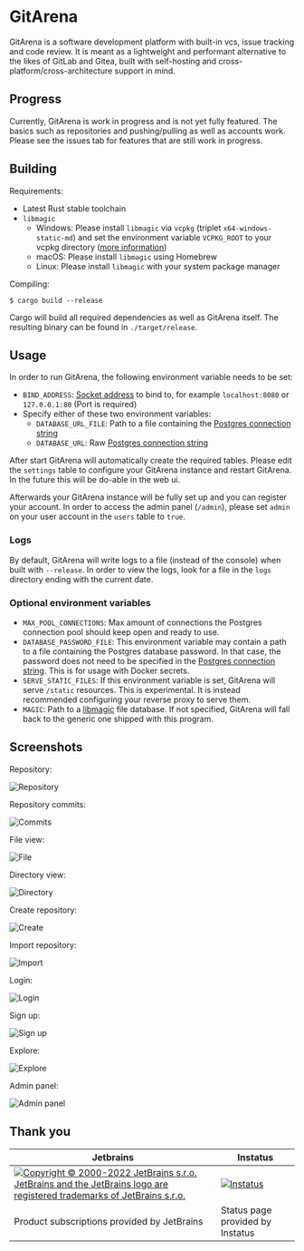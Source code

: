 # GitArena

GitArena is a software development platform with built-in vcs, issue tracking and code review.
It is meant as a lightweight and performant alternative to the likes of 
GitLab and Gitea, built with self-hosting and cross-platform/cross-architecture
support in mind.

## Progress

Currently, GitArena is work in progress and is not yet fully featured.
The basics such as repositories and pushing/pulling as well as accounts
work. Please see the issues tab for features that are still work in progress.

## Building

Requirements:

* Latest Rust stable toolchain
* `libmagic`
  * Windows: Please install `libmagic` via `vcpkg` (triplet `x64-windows-static-md`) and set the environment variable `VCPKG_ROOT` to your vcpkg directory ([more information](https://github.com/robo9k/rust-magic-sys#building))
  * macOS: Please install `libmagic` using Homebrew
  * Linux: Please install `libmagic` with your system package manager

Compiling:

```
$ cargo build --release
```

Cargo will build all required dependencies as well as GitArena itself.
The resulting binary can be found in `./target/release`.

## Usage

In order to run GitArena, the following environment variable needs to be set:

* `BIND_ADDRESS`: [Socket address](https://doc.rust-lang.org/nightly/std/net/trait.ToSocketAddrs.html) to bind to, for example `localhost:8080` or `127.0.0.1:80` (Port is required)
* Specify either of these two environment variables:
    * `DATABASE_URL_FILE`: Path to a file containing the [Postgres connection string][postgres]
    * `DATABASE_URL`: Raw [Postgres connection string][postgres]

After start GitArena will automatically create the required tables. Please edit the `settings` table to configure your
GitArena instance and restart GitArena. In the future this will be do-able in the web ui.

Afterwards your GitArena instance will be fully set up and you can register
your account. In order to access the admin panel (`/admin`), please set
`admin` on your user account in the `users` table to `true`.

### Logs

By default, GitArena will write logs to a file (instead of the console) when built with `--release`. In order
to view the logs, look for a file in the `logs` directory ending with the current date.

### Optional environment variables

* `MAX_POOL_CONNECTIONS`: Max amount of connections the Postgres connection pool should keep open and ready to use.
* `DATABASE_PASSWORD_FILE`: This environment variable may contain a path to a file containing the Postgres database password. In that case, the password does not need to be specified in the [Postgres connection string][postgres]. This is for usage with Docker secrets.
* `SERVE_STATIC_FILES`: If this environment variable is set, GitArena will serve `/static` resources. This is experimental. It is instead recommended configuring your reverse proxy to serve them.
* `MAGIC`: Path to a [libmagic](https://man7.org/linux/man-pages/man3/libmagic.3.html) file database. If not specified, GitArena will fall back to the generic one shipped with this program.

## Screenshots

Repository:

![Repository](https://i.cutegirl.tech/vka53i6m9wnv.png)

Repository commits:

![Commits](https://i.cutegirl.tech/ed3qdisinquh.png)

File view:

![File](https://i.cutegirl.tech/cjqzyh1lre07.png)

Directory view:

![Directory](https://i.cutegirl.tech/kxgv64zjneoz.png)

Create repository:

![Create](https://i.cutegirl.tech/2xfz586doi0q.png)

Import repository:

![Import](https://i.cutegirl.tech/ya0rkuv0py0c.png)

Login:

![Login](https://i.cutegirl.tech/8biqtc0a7fhi.png)

Sign up:

![Sign up](https://i.cutegirl.tech/xiuba03gdmkv.png)

Explore:

![Explore](https://i.cutegirl.tech/c6uba7e0os35.png)

Admin panel:

![Admin panel](https://i.cutegirl.tech/b5g9vx54fnae.png)

## Thank you

| Jetbrains                                                                                                                                                                                                               | Instatus                                                                            |
|-------------------------------------------------------------------------------------------------------------------------------------------------------------------------------------------------------------------------|-------------------------------------------------------------------------------------|
| [![Copyright © 2000-2022 JetBrains s.r.o. JetBrains and the JetBrains logo are registered trademarks of JetBrains s.r.o.](https://resources.jetbrains.com/storage/products/company/brand/logos/jb_beam.svg)][jetbrains] | [![Instatus](https://avatars.githubusercontent.com/u/57594402?s=400&v=4)][instatus] |
| Product subscriptions provided by JetBrains                                                                                                                                                                             | Status page provided by Instatus                                                    |

[postgres]: https://www.postgresql.org/docs/12/libpq-connect.html#id-1.7.3.8.3.6
[jetbrains]: https://jb.gg/OpenSourceSupport
[instatus]: https://instatus.com/
